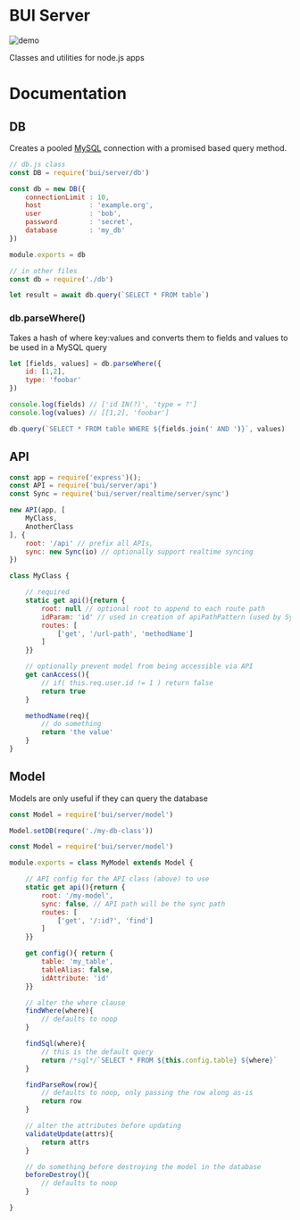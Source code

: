 BUI Server
==================

![demo](https://img.shields.io/badge/Status-In_Development-blue)

Classes and utilities for node.js apps

# Documentation

## DB
Creates a pooled [MySQL](https://www.npmjs.com/package/mysql) connection with
a promised based query method.

```js
// db.js class
const DB = require('bui/server/db')

const db = new DB({
    connectionLimit : 10,
    host            : 'example.org',
    user            : 'bob',
    password        : 'secret',
    database        : 'my_db'
})

module.exports = db

// in other files
const db = require('./db')

let result = await db.query(`SELECT * FROM table`)
```

### db.parseWhere()
Takes a hash of where key:values and converts them to fields and values to be used in a MySQL query

```js
let [fields, values] = db.parseWhere({
    id: [1,2],
    type: 'foobar'
})

console.log(fields) // ['id IN(?)', 'type = ?']
console.log(values) // [[1,2], 'foobar']

db.query(`SELECT * FROM table WHERE ${fields.join(' AND ')}`, values)
```

## API

```js
const app = require('express')();
const API = require('bui/server/api')
const Sync = require('bui/server/realtime/server/sync')

new API(app, [
    MyClass,
    AnotherClass
], {
    root: '/api' // prefix all APIs,
    sync: new Sync(io) // optionally support realtime syncing
})

class MyClass {

    // required
    static get api(){return {
        root: null // optional root to append to each route path
        idParam: 'id' // used in creation of apiPathPattern (used by Sync)
        routes: [
            ['get', '/url-path', 'methodName']
        ]
    }}

    // optionally prevent model from being accessible via API
    get canAccess(){ 
        // if( this.req.user.id != 1 ) return false
        return true
    }

    methodName(req){
        // do something
        return 'the value'
    }
}
```

## Model

Models are only useful if they can query the database

```js
const Model = require('bui/server/model')

Model.setDB(requre('./my-db-class'))
```

```js
const Model = require('bui/server/model')

module.exports = class MyModel extends Model {

    // API config for the API class (above) to use
    static get api(){return {
        root: '/my-model',
        sync: false, // API path will be the sync path
        routes: [
            ['get', '/:id?', 'find']
        ]
    }}

    get config(){ return {
        table: 'my_table',
        tableAlias: false,
        idAttribute: 'id'
    }}

    // alter the where clause
    findWhere(where){
        // defaults to noop
    }

    findSql(where){
        // this is the default query
        return /*sql*/`SELECT * FROM ${this.config.table} ${where}`
    }

    findParseRow(row){
        // defaults to noop, only passing the row along as-is
        return row
    }

    // alter the attributes before updating
    validateUpdate(attrs){
        return attrs
    }

    // do something before destroying the model in the database
    beforeDestroy(){
        // defaults to noop
    }

}
```